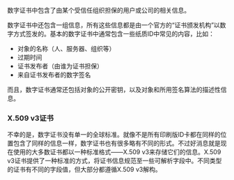 数字证书中包含了由某个受信任组织担保的用户或公司的相关信息。

数字证书中还包含一组信息，所有这些信息都是由一个官方的“证书颁发机构”以数字方式签发的。基本的数字证书中通常包含一些纸质ID中常见的内容，比如：

- 对象的名称（人、服务器、组织等）
- 过期时间
- 证书发布者（由谁为证书担保）
- 来自证书发布者的数字签名

而且，数字证书通常还包括对象的公开密钥，以及对象和所用签名算法的描述性信息。

### X.509 v3证书

不幸的是，数字证书没有单一的全球标准。就像不是所有印刷版ID卡都在同样的位置包含了同样的信息一样，数字证书也有很多略有不同的形式。不过好消息就是现在使用的大多数证书都以一种标准格式——X.509 v3来存储它们的信息。X.509 v3证书提供了一种标准的方式，将证书信息规范至一些可解析字段中。不同类型的证书有不同的字段值，但大部分都遵循X.509 v3解构。